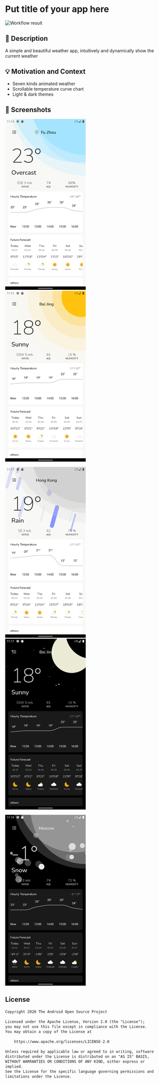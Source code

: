 # Put title of your app here


![Workflow result](https://github.com/FlodCoding/Weather-Challenge/workflows/Check/badge.svg)


## :scroll: Description
A simple and beautiful weather app, intuitively and dynamically show the current weather


## :bulb: Motivation and Context
<!--- Optionally point readers to interesting parts of your submission. -->
<!--- What are you especially proud of? -->
- Seven kinds animated weather
- Scrollable temperature curve chart
- Light & dark themes


## :camera_flash: Screenshots
<!-- You can add more screenshots here if you like -->
<img src="/results/screenshot_1.png" width="260">&emsp;<img src="/results/screenshot_2.png" width="260">

<img src="/results/screenshot_3.png" width="260">&emsp;<img src="/results/screenshot_4.png" width="260">

<img src="/results/screenshot_5.png" width="260">

## License
```
Copyright 2020 The Android Open Source Project

Licensed under the Apache License, Version 2.0 (the "License");
you may not use this file except in compliance with the License.
You may obtain a copy of the License at

    https://www.apache.org/licenses/LICENSE-2.0

Unless required by applicable law or agreed to in writing, software
distributed under the License is distributed on an "AS IS" BASIS,
WITHOUT WARRANTIES OR CONDITIONS OF ANY KIND, either express or implied.
See the License for the specific language governing permissions and
limitations under the License.
```